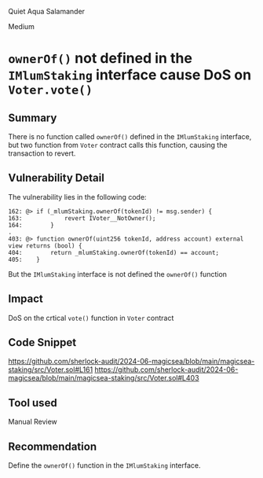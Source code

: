 Quiet Aqua Salamander

Medium

# `ownerOf()` not defined in the `IMlumStaking` interface cause DoS on `Voter.vote()`

## Summary
There is no function called `ownerOf()` defined in the `IMlumStaking` interface, but two function from `Voter` contract calls this function, causing the transaction to revert.

## Vulnerability Detail
The vulnerability lies in the following code:

```solidity
162: @> if (_mlumStaking.ownerOf(tokenId) != msg.sender) {
163:            revert IVoter__NotOwner();
164:        }
.
403: @> function ownerOf(uint256 tokenId, address account) external view returns (bool) {
404:        return _mlumStaking.ownerOf(tokenId) == account;
405:    }
```
But the  `IMlumStaking` interface is not defined the `ownerOf()` function

## Impact
DoS on the crtical  `vote()` function in `Voter` contract

## Code Snippet
https://github.com/sherlock-audit/2024-06-magicsea/blob/main/magicsea-staking/src/Voter.sol#L161
https://github.com/sherlock-audit/2024-06-magicsea/blob/main/magicsea-staking/src/Voter.sol#L403

## Tool used

Manual Review

## Recommendation
Define the `ownerOf()` function in the `IMlumStaking` interface.